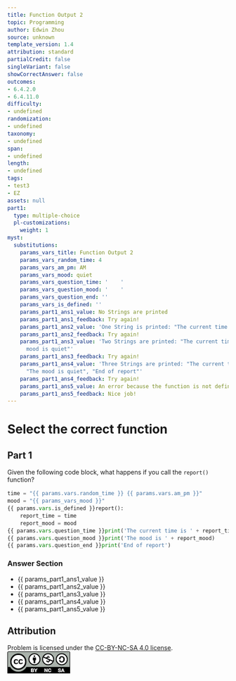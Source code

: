 ```yaml
---
title: Function Output 2
topic: Programming
author: Edwin Zhou
source: unknown
template_version: 1.4
attribution: standard
partialCredit: false
singleVariant: false
showCorrectAnswer: false
outcomes:
- 6.4.2.0
- 6.4.11.0
difficulty:
- undefined
randomization:
- undefined
taxonomy:
- undefined
span:
- undefined
length:
- undefined
tags:
- test3
- EZ
assets: null
part1:
  type: multiple-choice
  pl-customizations:
    weight: 1
myst:
  substitutions:
    params_vars_title: Function Output 2
    params_vars_random_time: 4
    params_vars_am_pm: AM
    params_vars_mood: quiet
    params_vars_question_time: '    '
    params_vars_question_mood: '    '
    params_vars_question_end: ''
    params_vars_is_defined: ''
    params_part1_ans1_value: No Strings are printed
    params_part1_ans1_feedback: Try again!
    params_part1_ans2_value: 'One String is printed: "The current time is 4 AM"'
    params_part1_ans2_feedback: Try again!
    params_part1_ans3_value: 'Two Strings are printed: "The current time is 4 AM","The
      mood is quiet"'
    params_part1_ans3_feedback: Try again!
    params_part1_ans4_value: 'Three Strings are printed: "The current time is 4 AM",
      "The mood is quiet", "End of report"'
    params_part1_ans4_feedback: Try again!
    params_part1_ans5_value: An error because the function is not defined correctly.
    params_part1_ans5_feedback: Nice job!
---
```

# Select the correct function

## Part 1

Given the following code block, what happens if you call the `report()` function?

```python
time = "{{ params.vars.random_time }} {{ params.vars.am_pm }}"
mood = "{{ params_vars_mood }}"
{{ params.vars.is_defined }}report():
    report_time = time
    report_mood = mood
{{ params.vars.question_time }}print('The current time is ' + report_time)
{{ params.vars.question_mood }}print('The mood is ' + report_mood)
{{ params.vars.question_end }}print('End of report')

```

### Answer Section

- {{ params_part1_ans1_value }}
- {{ params_part1_ans2_value }}
- {{ params_part1_ans3_value }}
- {{ params_part1_ans4_value }}
- {{ params_part1_ans5_value }}

## Attribution

Problem is licensed under the [CC-BY-NC-SA 4.0 license](https://creativecommons.org/licenses/by-nc-sa/4.0/).<br> ![The Creative Commons 4.0 license requiring attribution-BY, non-commercial-NC, and share-alike-SA license.](https://raw.githubusercontent.com/firasm/bits/master/by-nc-sa.png)